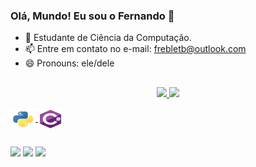 ### Olá, Mundo! Eu sou o Fernando 👋

- 🌱 Estudante de Ciência da Computação.
- 📫 Entre em contato no e-mail: frebletb@outlook.com
- 😄 Pronouns: ele/dele

##

<div align="center">
  <a href="https://github.com/frborgesl">
  <img height="150em" src="https://github-readme-stats.vercel.app/api?username=frborgesl&show_icons=true&theme=tokyonight&include_all_commits=true&count_private=true"/>
  <img height="150em" src="https://github-readme-stats.vercel.app/api/top-langs/?username=frborgesl&layout=compact&langs_count=0&theme=tokyonight"/>
</div>
<div style="display: inline_block"><br>
  <img align="center" alt="Python" height="30" width="40" src="https://raw.githubusercontent.com/devicons/devicon/master/icons/python/python-original.svg">
  <img align="center" alt="Csharp" height="30" width="40" src="https://raw.githubusercontent.com/devicons/devicon/master/icons/csharp/csharp-original.svg">
</div>
  
##
  
<div>
    <a href="https://www.linkedin.com/in/fernando-ribeiro-borges-lopes-b6bb94169/" target="_blank"><img src="https://img.shields.io/badge/-LinkedIn-%230077B5?style=for-the-badge&logo=linkedin&logoColor=white" target="_blank"></a>
  <a href="https://www.instagram.com/frborgesl/" target="_blank"><img src="https://img.shields.io/badge/-Instagram-%23E4405F?style=for-the-badge&logo=instagram&logoColor=white" target="_blank"></a>
  <a href = "mailto:frebletb@outlook.com"><img src="https://img.shields.io/badge/Microsoft_Outlook-0078D4?style=for-the-badge&logo=microsoft-outlook&logoColor=white" target="_blank"></a>
</div>
